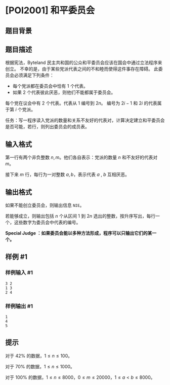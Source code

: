 # [POI2001] 和平委员会

## 题目背景



## 题目描述

根据宪法，Byteland 民主共和国的公众和平委员会应该在国会中通过立法程序来创立。 不幸的是，由于某些党派代表之间的不和睦而使得这件事存在障碍。 此委员会必须满足下列条件：

- 每个党派都在委员会中恰有 $1$ 个代表。
- 如果 $2$ 个代表彼此厌恶，则他们不能都属于委员会。

每个党在议会中有 $2$ 个代表。代表从 $1$ 编号到 $2n$。 编号为 $2i-1$ 和   $2i$ 的代表属于第 $i$ 个党派。 

任务：写一程序读入党派的数量和关系不友好的代表对，计算决定建立和平委员会是否可能，若行，则列出委员会的成员表。

## 输入格式

第一行有两个非负整数 $n,m$。他们各自表示：党派的数量 $n$ 和不友好的代表对 $m$。

接下来 $m$ 行，每行为一对整数 $a,b$，表示代表 $a$ ,  $b$ 互相厌恶。

## 输出格式

如果不能创立委员会，则输出信息
`NIE`。

若能够成立，则输出包括 $n$ 个从区间 $1$ 到 $2n$ 选出的整数，按升序写出，每行一个，这些数字为委员会中代表的编号。

**Special Judge ：如果委员会能以多种方法形成，程序可以只输出它们的某一个。**

## 样例 #1

### 样例输入 #1
```
3 2
1 3
2 4
```

### 样例输出 #1

```
1
4
5
```

## 提示

对于 $42\%$ 的数据，$1 \leq n \leq 100$。

对于 $70\%$ 的数据，$1 \leq n \leq 1000$。

对于 $100\%$ 的数据，$1 \leq n \leq 8000$，$0 \leq m \leq 20000$，$1 \leq a < b \leq 8000$。
